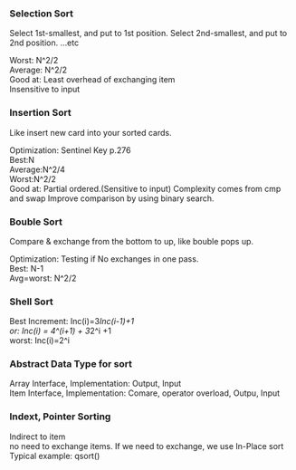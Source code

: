 
### Selection Sort

Select 1st-smallest, and put to 1st position.
Select 2nd-smallest, and put to 2nd position.
...etc

Worst: N^2/2  
Average: N^2/2  
Good at: Least overhead of exchanging item    
Insensitive to input  

### Insertion Sort  

Like insert new card into your sorted cards.

Optimization: Sentinel Key p.276  
Best:N  
Average:N^2/4  
Worst:N^2/2  
Good at: Partial ordered.(Sensitive to input)
Complexity comes from cmp and swap
Improve comparison by using binary search.

### Bouble Sort  

Compare & exchange from the bottom to up, like bouble pops up.

Optimization: Testing if No exchanges in one pass.  
Best: N-1  
Avg=worst: N^2/2  

### Shell Sort  
Best Increment: Inc(i)=3*Inc(i-1)+1  
or: Inc(i) = 4^(i+1) + 3*2^i +1  
worst: Inc(i)=2^i  

### Abstract Data Type for sort  
Array Interface, Implementation: Output, Input  
Item Interface, Implementation: Comare, operator overload, Outpu, Input  


### Indext, Pointer Sorting  
Indirect to item  
no need to exchange items. If we need to exchange, we use In-Place sort  
Typical example: qsort()  

